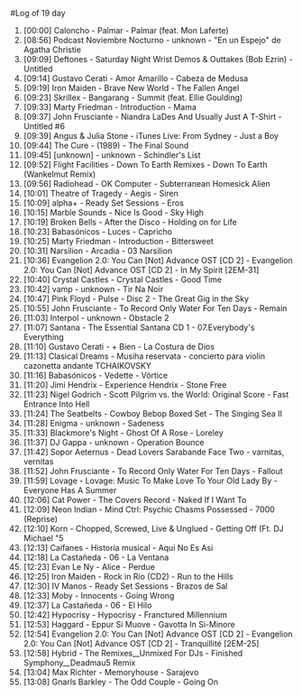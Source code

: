 #Log of 19 day

1. [00:00] Caloncho - Palmar - Palmar (feat. Mon Laferte)
1. [08:56] Podcast Noviembre Nocturno - unknown - "En un Espejo" de Agatha Christie
1. [09:09] Deftones - Saturday Night Wrist Demos & Outtakes (Bob Ezrin) - Untitled
1. [09:14] Gustavo Cerati - Amor Amarillo - Cabeza de Medusa
1. [09:19] Iron Maiden - Brave New World - The Fallen Angel
1. [09:23] Skrillex - Bangarang - Summit (feat. Ellie Goulding)
1. [09:33] Marty Friedman - Introduction - Mama
1. [09:37] John Frusciante - Niandra LaDes And Usually Just A T-Shirt - Untitled #6
1. [09:39] Angus & Julia Stone - iTunes Live: From Sydney - Just a Boy
1. [09:44] The Cure - (1989) - The Final Sound
1. [09:45] [unknown] - unknown - Schindler's List
1. [09:52] Flight Facilities - Down To Earth Remixes - Down To Earth (Wankelmut Remix)
1. [09:56] Radiohead - OK Computer - Subterranean Homesick Alien
1. [10:01] Theatre of Tragedy - Aegis - Siren
1. [10:09] alpha+ - Ready Set Sessions - Eros
1. [10:15] Marble Sounds - Nice Is Good - Sky High
1. [10:19] Broken Bells - After the Disco - Holding on for Life
1. [10:23] Babasónicos - Luces - Capricho
1. [10:25] Marty Friedman - Introduction - Bittersweet
1. [10:31] Narsilion - Arcadia - 03 Narsilion
1. [10:36] Evangelion 2.0: You Can [Not] Advance OST [CD 2] - Evangelion 2.0: You Can [Not] Advance OST [CD 2] - In My Spirit [2EM-31]
1. [10:40] Crystal Castles - Crystal Castles - Good Time
1. [10:42] vamp - unknown - Tir Na Noir
1. [10:47] Pink Floyd - Pulse - Disc 2 - The Great Gig in the Sky
1. [10:55] John Frusciante - To Record Only Water For Ten Days - Remain
1. [11:03] Interpol - unknown - Obstacle 2
1. [11:07] Santana - The Essential Santana CD 1 - 07.Everybody's Everything
1. [11:10] Gustavo Cerati - + Bien - La Costura de Dios
1. [11:13] Clasical Dreams - Musiha reservata - concierto para violin cazonetta andante TCHAIKOVSKY
1. [11:16] Babasónicos - Vedette - Vórtice
1. [11:20] Jimi Hendrix - Experience Hendrix - Stone Free
1. [11:23] Nigel Godrich - Scott Pilgrim vs. the World: Original Score - Fast Entrance Into Hell
1. [11:24] The Seatbelts - Cowboy Bebop Boxed Set - The Singing Sea II
1. [11:28] Enigma - unknown - Sadeness
1. [11:33] Blackmore's Night - Ghost Of A Rose - Loreley
1. [11:37] DJ Gappa - unknown - Operation Bounce
1. [11:42] Sopor Aeternus - Dead Lovers Sarabande Face Two - varnitas, vernitas
1. [11:52] John Frusciante - To Record Only Water For Ten Days - Fallout
1. [11:59] Lovage - Lovage: Music To Make Love To Your Old Lady By - Everyone Has A Summer
1. [12:06] Cat Power - The Covers Record - Naked If I Want To
1. [12:09] Neon Indian - Mind Ctrl: Psychic Chasms Possessed - 7000 (Reprise)
1. [12:10] Korn - Chopped, Screwed, Live & Unglued - Getting Off (Ft. DJ Michael "5
1. [12:13] Caifanes - Historia musical - Aqui No Es Asi
1. [12:18] La Castañeda - 06 - La Ventana
1. [12:23] Evan Le Ny - Alice - Perdue
1. [12:25] Iron Maiden - Rock in Rio (CD2) - Run to the Hills
1. [12:30] IV Manos - Ready Set Sessions - Brazos de Sal
1. [12:33] Moby - Innocents - Going Wrong
1. [12:37] La Castañeda - 06 - El Hilo
1. [12:42] Hypocrisy - Hypocrisy - Franctured Millennium
1. [12:53] Haggard - Eppur Si Muove - Gavotta In Si-Minore
1. [12:54] Evangelion 2.0: You Can [Not] Advance OST [CD 2] - Evangelion 2.0: You Can [Not] Advance OST [CD 2] - Tranquillité [2EM-25]
1. [12:58] Hybrid - The Remixes__Unmixed For DJs - Finished Symphony__Deadmau5 Remix
1. [13:04] Max Richter - Memoryhouse - Sarajevo
1. [13:08] Gnarls Barkley - The Odd Couple - Going On
